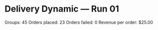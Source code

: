 # Delivery Dynamic — Run 01

Groups: 45
Orders placed: 23
Orders failed: 0
Revenue per order: $25.00
